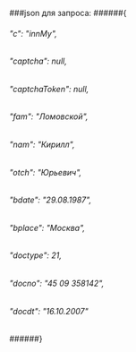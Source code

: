 ###json для запроса:
######{
######	"c": "innMy",
######	"captcha": null,
######	"captchaToken": null,
######	"fam": "Ломовской",
######	"nam": "Кирилл",
######	"otch": "Юрьевич",
######	"bdate": "29.08.1987",
######	"bplace": "Москва",
######	"doctype": 21,
######	"docno": "45 09 358142",
######	"docdt": "16.10.2007"
######}